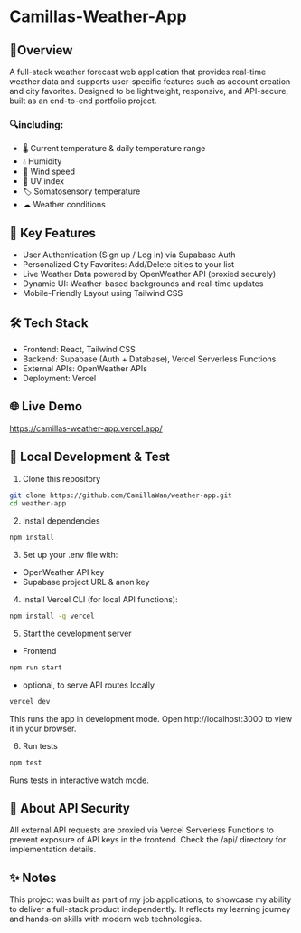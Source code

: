 # Camillas-Weather-App

## 🌟Overview

A full-stack weather forecast web application that provides real-time weather data and supports user-specific features such as account creation and city favorites.
Designed to be lightweight, responsive, and API-secure, built as an end-to-end portfolio project.

### 🔍including:

- 🌡 Current temperature & daily temperature range
- 💧 Humidity
- 💨 Wind speed
- 🔆 UV index
- 🏷 Somatosensory temperature
- ☁ Weather conditions

## 🚀 Key Features

- User Authentication (Sign up / Log in) via Supabase Auth
- Personalized City Favorites: Add/Delete cities to your list
- Live Weather Data powered by OpenWeather API (proxied securely)
- Dynamic UI: Weather-based backgrounds and real-time updates
- Mobile-Friendly Layout using Tailwind CSS

## 🛠 Tech Stack

- Frontend: React, Tailwind CSS
- Backend: Supabase (Auth + Database), Vercel Serverless Functions
- External APIs: OpenWeather APIs
- Deployment: Vercel

## 🌐 Live Demo

https://camillas-weather-app.vercel.app/

## 🔧 Local Development & Test

1. Clone this repository

```bash
git clone https://github.com/CamillaWan/weather-app.git
cd weather-app
```

2. Install dependencies

```bash
npm install
```

3. Set up your .env file with:

- OpenWeather API key
- Supabase project URL & anon key

4. Install Vercel CLI (for local API functions):

```bash
npm install -g vercel
```

5. Start the development server

- Frontend

```bash
npm run start
```

- optional, to serve API routes locally

```bash
vercel dev
```

This runs the app in development mode. Open http://localhost:3000 to view it in your browser.

6. Run tests

```bash
npm test
```

Runs tests in interactive watch mode.

## 🔐 About API Security

All external API requests are proxied via Vercel Serverless Functions to prevent exposure of API keys in the frontend. Check the /api/ directory for implementation details.

## ✨ Notes

This project was built as part of my job applications, to showcase my ability to deliver a full-stack product independently.
It reflects my learning journey and hands-on skills with modern web technologies.

